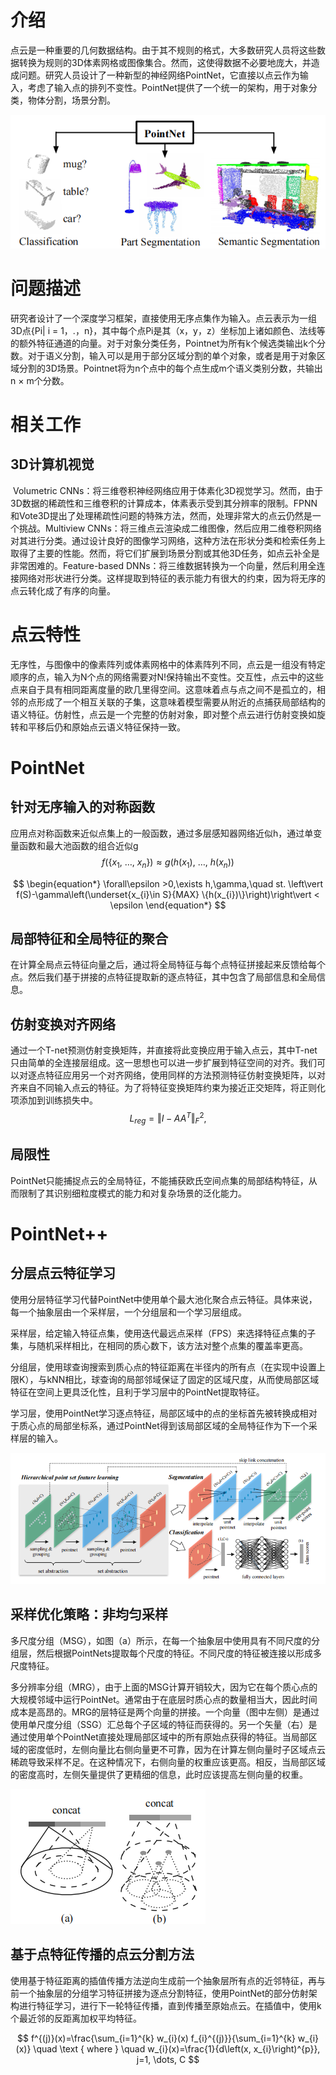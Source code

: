 # 介绍
​	点云是一种重要的几何数据结构。由于其不规则的格式，大多数研究人员将这些数据转换为规则的3D体素网格或图像集合。然而，这使得数据不必要地庞大，并造成问题。研究人员设计了一种新型的神经网络PointNet，它直接以点云作为输入，考虑了输入点的排列不变性。PointNet提供了一个统一的架构，用于对象分类，物体分割，场景分割。

![f1](/doc/img/f1.png)

# 问题描述
​	研究者设计了一个深度学习框架，直接使用无序点集作为输入。点云表示为一组3D点{Pi| i = 1，.，n}，其中每个点Pi是其（x，y，z）坐标加上诸如颜色、法线等的额外特征通道的向量。
​	对于对象分类任务，Pointnet为所有k个候选类输出k个分数。对于语义分割，输入可以是用于部分区域分割的单个对象，或者是用于对象区域分割的3D场景。Pointnet将为n个点中的每个点生成m个语义类别分数，共输出n × m个分数。

# 相关工作
## 3D计算机视觉
​	Volumetric CNNs：将三维卷积神经网络应用于体素化3D视觉学习。然而，由于3D数据的稀疏性和三维卷积的计算成本，体素表示受到其分辨率的限制。FPNN和Vote3D提出了处理稀疏性问题的特殊方法，然而，处理非常大的点云仍然是一个挑战。
​	Multiview CNNs：将三维点云渲染成二维图像，然后应用二维卷积网络对其进行分类。通过设计良好的图像学习网络，这种方法在形状分类和检索任务上取得了主要的性能。然而，将它们扩展到场景分割或其他3D任务，如点云补全是非常困难的。
​	Feature-based DNNs：将三维数据转换为一个向量，然后利用全连接网络对形状进行分类。这样提取到特征的表示能力有很大的约束，因为将无序的点云转化成了有序的向量。

# 点云特性
​	无序性，与图像中的像素阵列或体素网格中的体素阵列不同，点云是一组没有特定顺序的点，输入为N个点的网络需要对N!保持输出不变性。
​	交互性，点云中的这些点来自于具有相同距离度量的欧几里得空间。这意味着点与点之间不是孤立的，相邻的点形成了一个相互关联的子集，这意味着模型需要从附近的点捕获局部结构的语义特征。
​	仿射性，点云是一个完整的仿射对象，即对整个点云进行仿射变换如旋转和平移后仍和原始点云语义特征保持一致。

# PointNet

## 针对无序输入的对称函数

​	应用点对称函数来近似点集上的一般函数，通过多层感知器网络近似h，通过单变量函数和最大池函数的组合近似g
$$
\begin{equation*} f(\{x_{1},\ \ldots,\ x_{n}\})\approx g(h(x_{1}),\ \ldots,\ h(x_{n}))\end{equation*}
$$

$$
\begin{equation*} \forall\epsilon >0,\exists h,\gamma,\quad st. \left\vert f(S)-\gamma\left(\underset{x_{i}\in S}{MAX} \{h(x_{i})\}\right)\right\vert < \epsilon \end{equation*}
$$

## 局部特征和全局特征的聚合

​	在计算全局点云特征向量之后，通过将全局特征与每个点特征拼接起来反馈给每个点。然后我们基于拼接的点特征提取新的逐点特征，其中包含了局部信息和全局信息。

## 仿射变换对齐网络

​	通过一个T-net预测仿射变换矩阵，并直接将此变换应用于输入点云，其中T-net只由简单的全连接层组成。这一思想也可以进一步扩展到特征空间的对齐。我们可以对逐点特征应用另一个对齐网络，使用同样的方法预测特征仿射变换矩阵，以对齐来自不同输入点云的特征。为了将特征变换矩阵约束为接近正交矩阵，将正则化项添加到训练损失中。
$$
\begin{equation*} L_{reg}=\Vert I-AA^{T}\Vert_{F}^{2},\tag{2} \end{equation*}
$$

## 局限性

​	PointNet只能捕捉点云的全局特征，不能捕获欧氏空间点集的局部结构特征，从而限制了其识别细粒度模式的能力和对复杂场景的泛化能力。

# PointNet++

## 分层点云特征学习

​	使用分层特征学习代替PointNet中使用单个最大池化聚合点云特征。具体来说，每一个抽象层由一个采样层，一个分组层和一个学习层组成。

​	采样层，给定输入特征点集，使用迭代最远点采样（FPS）来选择特征点集的子集，与随机采样相比，在相同的质心数下，该方法对整个点集的覆盖率更高。

​	分组层，使用球查询搜索到质心点的特征距离在半径内的所有点（在实现中设置上限K），与kNN相比，球查询的局部邻域保证了固定的区域尺度，从而使局部区域特征在空间上更具泛化性，且利于学习层中的PointNet提取特征。

​	学习层，使用PointNet学习逐点特征，局部区域中的点的坐标首先被转换成相对于质心点的局部坐标系，通过PointNet得到该局部区域的全局特征作为下一个采样层的输入。

![f2](/doc/img/f2.png)

## 采样优化策略：非均匀采样

​	多尺度分组（MSG），如图（a）所示，在每一个抽象层中使用具有不同尺度的分组层，然后根据PointNets提取每个尺度的特征。不同尺度的特征被连接以形成多尺度特征。

​	多分辨率分组（MRG），由于上面的MSG计算开销较大，因为它在每个质心点的大规模邻域中运行PointNet。通常由于在底层时质心点的数量相当大，因此时间成本是高昂的。MRG的层特征是两个向量的拼接。一个向量（图中左侧）是通过使用单尺度分组（SSG）汇总每个子区域的特征而获得的。另一个矢量（右）是通过使用单个PointNet直接处理局部区域中的所有原始点获得的特征。当局部区域的密度低时，左侧向量比右侧向量更不可靠，因为在计算左侧向量时子区域点云稀疏导致采样不足。在这种情况下，右侧向量的权重应该更高。相反，当局部区域的密度高时，左侧矢量提供了更精细的信息，此时应该提高左侧向量的权重。

![f3](/doc/img/f3.png)

## 基于点特征传播的点云分割方法

​	使用基于特征距离的插值传播方法逆向生成前一个抽象层所有点的近邻特征，再与前一个抽象层的分组学习特征拼接为逐点分割特征，使用PointNet的部分仿射架构进行特征学习，进行下一轮特征传播，直到传播至原始点云。在插值中，使用k个最近邻的反距离加权平均特征。


$$
f^{(j)}(x)=\frac{\sum_{i=1}^{k} w_{i}(x) f_{i}^{(j)}}{\sum_{i=1}^{k} w_{i}(x)} \quad \text { where } \quad w_{i}(x)=\frac{1}{d\left(x, x_{i}\right)^{p}}, j=1, \dots, C
$$
